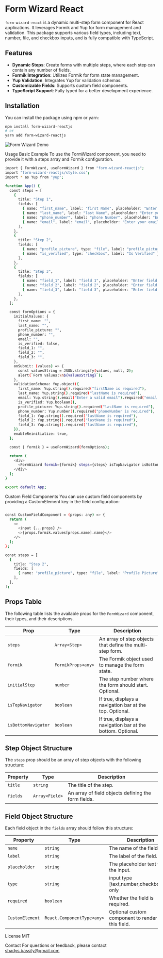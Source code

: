 # Form Wizard React

`form-wizard-react` is a dynamic multi-step form component for React applications. It leverages Formik and Yup for form management and validation. This package supports various field types, including text, number, file, and checkbox inputs, and is fully compatible with TypeScript.

## Features

- **Dynamic Steps**: Create forms with multiple steps, where each step can contain any number of fields.
- **Formik Integration**: Utilizes Formik for form state management.
- **Yup Validation**: Integrates Yup for validation schemas.
- **Customizable Fields**: Supports custom field components.
- **TypeScript Support**: Fully typed for a better development experience.

## Installation

You can install the package using npm or yarn:

```sh
npm install form-wizard-reactjs
# or
yarn add form-wizard-reactjs
```

![Form Wizard Demo](https://drive.google.com/uc?id=1zlFLjhFfskpucvnhlB-DnYGbZowjPER3)

Usage
Basic Example
To use the FormWizard component, you need to provide it with a steps array and Formik configuration.

```sh
import { FormWizard, useFormWizard } from "form-wizard-reactjs";
import "form-wizard-reactjs/style.css";
import * as Yup from "yup";

function App() {
  const steps = [
    {
      title: "Step 1",
      fields: [
        { name: "first_name", label: "first Name", placeholder: "Enter your first Name", type: "text", required: true },
        { name: "last_name", label: "last Name", placeholder: "Enter your last Name", type: "text", required: true },
        { name: "phone_number", label: "phone Number", placeholder: "Enter your phoneNumber", type: "text", required: true },
        { name: "email", label: "email", placeholder: "Enter your email", type: "text", required: true },
      ],
    },
    {
      title: "Step 2",
      fields: [
        { name: "profile_picture", type: "file", label: "profile_picture", required: true },
        { name: "is_verified", type: "checkbox", label: "Is Verified" },
      ],
    },
    {
      title: "Step 3",
      fields: [
        { name: "field_1", label: "field 1", placeholder: "Enter field 1", type: "text" },
        { name: "field_2", label: "field 2", placeholder: "Enter field 2", type: "text" },
        { name: "field_3", label: "field 3", placeholder: "Enter field 3", type: "text" },
      ],
    },
  ];

  const formOptions = {
    initialValues: {
      first_name: "",
      last_name: "",
      profile_picture: "",
      phone_number: "",
      email: "",
      is_verified: false,
      field_1: "",
      field_2: "",
      field_3: "",
    },
    onSubmit: (values) => {
      const valuesString = JSON.stringify(values, null, 2);
      alert(`Form values:\n${valuesString}`);
    },
    validationSchema: Yup.object({
      first_name: Yup.string().required("firstName is required"),
      last_name: Yup.string().required("lastName is required"),
      email: Yup.string().email("Enter a valid email").required("email is required"),
      is_verified: Yup.boolean(),
      profile_picture: Yup.string().required("lastName is required"),
      phone_number: Yup.number().required("phoneNumber is required"),
      field_1: Yup.string().required("lastName is required"),
      field_2: Yup.string().required("lastName is required"),
      field_3: Yup.string().required("lastName is required"),
    }),
    enableReinitialize: true,
  };

  const { formik } = useFormWizard(formOptions);

  return (
    <div>
      <FormWizard formik={formik} steps={steps} isTopNavigator isBottomNavigator />;
    </div>
  );
}

export default App;


```

Custom Field Components
You can use custom field components by providing a CustomElement key in the field configuration:

```sh

const CustomFieldComponent = (props: any) => {
  return (
    <>
      <input {...props} />
      <>{props.formik.values[props.name].name}</>
    </>
  );
};

const steps = [
  {
    title: "Step 2",
    fields: [
      { name: "profile_picture", type: "file", label: "Profile Picture", CustomElement: CustomFieldComponent },
    ],
  },
];
```

## Props Table

The following table lists the available props for the `FormWizard` component, their types, and their descriptions.

| Prop                | Type               | Description                                                 |
| ------------------- | ------------------ | ----------------------------------------------------------- |
| `steps`             | `Array<Step>`      | An array of step objects that define the multi-step form.   |
| `formik`            | `FormikProps<any>` | The Formik object used to manage the form state.            |
| `initialStep`       | `number`           | The step number where the form should start. Optional.      |
| `isTopNavigator`    | `boolean`          | If true, displays a navigation bar at the top. Optional.    |
| `isBottomNavigator` | `boolean`          | If true, displays a navigation bar at the bottom. Optional. |

## Step Object Structure

The `steps` prop should be an array of step objects with the following structure:

| Property | Type           | Description                                         |
| -------- | -------------- | --------------------------------------------------- |
| `title`  | `string`       | The title of the step.                              |
| `fields` | `Array<Field>` | An array of field objects defining the form fields. |

## Field Object Structure

Each field object in the `fields` array should follow this structure:

| Property        | Type                       | Description                                         |
| --------------- | -------------------------- | --------------------------------------------------- | 
| `name`          | `string`                   | The name of the field.                              |
| `label`         | `string`                   | The label of the field.                             |
| `placeholder`   | `string`                   | The placeholder text for the input.                 |
| `type`          | `string`                   | input type [text,number,checkbox,file] only         | 
| `required`      | `boolean`                  | Whether the field is required.                      |
| `CustomElement` | `React.ComponentType<any>` | Optional custom component to render for this field. |

License
MIT

Contact
For questions or feedback, please contact shadys.bassily@gmail.com
